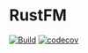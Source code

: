 # RustFM

[![Build](https://github.com/tibvdm/RustFM/actions/workflows/build.yml/badge.svg)](https://github.com/tibvdm/RustFM/actions/workflows/build.yml)
[![codecov](https://codecov.io/gh/tibvdm/RustFM/branch/main/graph/badge.svg?token=Z257NL1VVC)](https://codecov.io/gh/tibvdm/RustFM)
